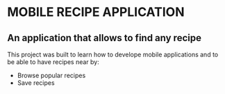 # MOBILE RECIPE APPLICATION

## An application that allows to find any recipe

This project was built to learn how to develope mobile applications and to be able to have recipes near by:
* Browse popular recipes
* Save recipes
